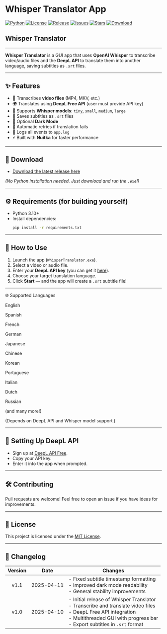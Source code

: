 # Whisper Translator App


[![Python](https://img.shields.io/badge/Python-3.10-blue)](https://www.python.org/)
[![License](https://img.shields.io/badge/License-MIT-yellow)](https://opensource.org/licenses/MIT)
[![Release](https://img.shields.io/badge/Release-v1.1.0-blue)](https://github.com/TheDeceived-Be/Whisper-Translator/releases)
[![Issues](https://img.shields.io/badge/Issues-0%20open-brightgreen)](https://github.com/TheDeceived-Be/Whisper-Translator/issues)
[![Stars](https://img.shields.io/github/stars/TheDeceived-Be/Whisper-Translator?style=social)](https://github.com/TheDeceived-Be/Whisper-Translator/stargazers)
[![Download](https://img.shields.io/badge/Download-Whisper--Translator-blue?logo=github)](https://github.com/TheDeceived-Be/Whisper-Translator/releases/latest)

## Whisper Translator
---





**Whisper Translator** is a GUI app that uses **OpenAI Whisper** to transcribe video/audio files and the **DeepL API** to translate them into another language, saving subtitles as `.srt` files.

---

## ✨ Features

- 🎥 Transcribes **video files** (MP4, MKV, etc.)
- 🌍 Translates using **DeepL Free API** (user must provide API key)
- 🧐 Supports **Whisper models**: `tiny`, `small`, `medium`, `large`
- 📝 Saves subtitles as `.srt` files
- 🌙 Optional **Dark Mode**
- 🔄 Automatic retries if translation fails
- 💜 Logs all events to `app.log`
- ⚡ Built with **Nuitka** for faster performance

---

## 👅 Download

- [Download the latest release here](https://github.com/TheDeceived-Be/Whisper-Translator/releases/latest)

*(No Python installation needed. Just download and run the `.exe`!)*

---

## ⚙️ Requirements (for building yourself)

- Python 3.10+
- Install dependencies:
  ```bash
  pip install -r requirements.txt
  ```

---


## 🚀 How to Use

1. Launch the app (`WhisperTranslator.exe`).
2. Select a video or audio file.
3. Enter your **DeepL API key** (you can get it [here](https://www.deepl.com/pro-api)).
4. Choose your target translation language.
5. Click **Start** — and the app will create a `.srt` subtitle file!

---


🌐 Supported Languages


English

Spanish

French

German

Japanese

Chinese

Korean

Portuguese

Italian

Dutch

Russian

(and many more!)

(Depends on DeepL API and Whisper model support.)

---

## 🔑 Setting Up DeepL API

- Sign up at [DeepL API Free](https://www.deepl.com/pro-api).
- Copy your API key.
- Enter it into the app when prompted.

---

## 🛠️ Contributing

Pull requests are welcome! Feel free to open an issue if you have ideas for improvements.

---

## 📜 License

This project is licensed under the [MIT License](LICENSE).


---

## 📜 Changelog
| Version | Date         | Changes                                                                 |
|:-------:|:------------:|------------------------------------------------------------------------|
| v1.1    | 2025-04-11   | - Fixed subtitle timestamp formatting<br>- Improved dark mode readability<br>- General stability improvements |
| v1.0    | 2025-04-10   | - Initial release of Whisper Translator<br>- Transcribe and translate video files<br>- DeepL Free API integration<br>- Multithreaded GUI with progress bar<br>- Export subtitles in `.srt` format |

